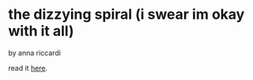 # the dizzying spiral (i swear im okay with it all)
by anna riccardi

read it <a href="page2.html">here</a>.
